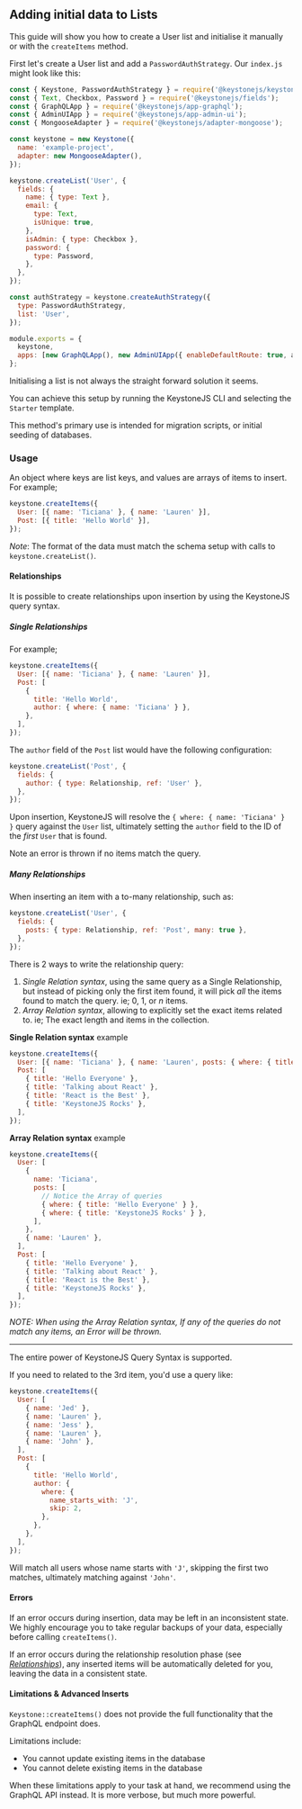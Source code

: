 <!--[meta]
section: guides
title: Adding initial data
subSection: setup
order: 3
[meta]-->

## Adding initial data to Lists

This guide will show you how to create a User list and initialise it manually or with the `createItems` method.

First let's create a User list and add a `PasswordAuthStrategy`. Our `index.js` might look like this:

```javascript
const { Keystone, PasswordAuthStrategy } = require('@keystonejs/keystone');
const { Text, Checkbox, Password } = require('@keystonejs/fields');
const { GraphQLApp } = require('@keystonejs/app-graphql');
const { AdminUIApp } = require('@keystonejs/app-admin-ui');
const { MongooseAdapter } = require('@keystonejs/adapter-mongoose');

const keystone = new Keystone({
  name: 'example-project',
  adapter: new MongooseAdapter(),
});

keystone.createList('User', {
  fields: {
    name: { type: Text },
    email: {
      type: Text,
      isUnique: true,
    },
    isAdmin: { type: Checkbox },
    password: {
      type: Password,
    },
  },
});

const authStrategy = keystone.createAuthStrategy({
  type: PasswordAuthStrategy,
  list: 'User',
});

module.exports = {
  keystone,
  apps: [new GraphQLApp(), new AdminUIApp({ enableDefaultRoute: true, authStrategy })],
};
```

Initialising a list is not always the straight forward solution it seems.

You can achieve this setup by running the KeystoneJS CLI and selecting the `Starter` template.

This method's primary use is intended for migration scripts, or initial seeding of databases.

### Usage

An object where keys are list keys, and values are arrays of items to insert.
For example;

```javascript
keystone.createItems({
  User: [{ name: 'Ticiana' }, { name: 'Lauren' }],
  Post: [{ title: 'Hello World' }],
});
```

_Note_: The format of the data must match the schema setup with calls to `keystone.createList()`.

#### Relationships

It is possible to create relationships upon insertion by using the KeystoneJS
query syntax.

##### Single Relationships

For example;

```javascript
keystone.createItems({
  User: [{ name: 'Ticiana' }, { name: 'Lauren' }],
  Post: [
    {
      title: 'Hello World',
      author: { where: { name: 'Ticiana' } },
    },
  ],
});
```

The `author` field of the `Post` list would have the following configuration:

```javascript
keystone.createList('Post', {
  fields: {
    author: { type: Relationship, ref: 'User' },
  },
});
```

Upon insertion, KeystoneJS will resolve the `{ where: { name: 'Ticiana' } }` query
against the `User` list, ultimately setting the `author` field to the ID of the
_first_ `User` that is found.

Note an error is thrown if no items match the query.

##### Many Relationships

When inserting an item with a to-many relationship, such as:

```javascript
keystone.createList('User', {
  fields: {
    posts: { type: Relationship, ref: 'Post', many: true },
  },
});
```

There is 2 ways to write the relationship query:

1. _Single Relation syntax_, using the same query as a Single Relationship, but
   instead of picking only the first item found, it will pick _all_ the items
   found to match the query. ie; 0, 1, or _n_ items.
2. _Array Relation syntax_, allowing to explicitly set the exact items related
   to. ie; The exact length and items in the collection.

**Single Relation syntax** example

```javascript
keystone.createItems({
  User: [{ name: 'Ticiana' }, { name: 'Lauren', posts: { where: { title_contains: 'React' } } }],
  Post: [
    { title: 'Hello Everyone' },
    { title: 'Talking about React' },
    { title: 'React is the Best' },
    { title: 'KeystoneJS Rocks' },
  ],
});
```

**Array Relation syntax** example

```javascript
keystone.createItems({
  User: [
    {
      name: 'Ticiana',
      posts: [
        // Notice the Array of queries
        { where: { title: 'Hello Everyone' } },
        { where: { title: 'KeystoneJS Rocks' } },
      ],
    },
    { name: 'Lauren' },
  ],
  Post: [
    { title: 'Hello Everyone' },
    { title: 'Talking about React' },
    { title: 'React is the Best' },
    { title: 'KeystoneJS Rocks' },
  ],
});
```

_NOTE: When using the Array Relation syntax, If any of the queries do not match
any items, an Error will be thrown._

---

The entire power of KeystoneJS Query Syntax is supported.

If you need to related to the 3rd item, you'd use a query like:

```javascript
keystone.createItems({
  User: [
    { name: 'Jed' },
    { name: 'Lauren' },
    { name: 'Jess' },
    { name: 'Lauren' },
    { name: 'John' },
  ],
  Post: [
    {
      title: 'Hello World',
      author: {
        where: {
          name_starts_with: 'J',
          skip: 2,
        },
      },
    },
  ],
});
```

Will match all users whose name starts with `'J'`, skipping the first two matches,
ultimately matching against `'John'`.

#### Errors

If an error occurs during insertion, data may be left in an inconsistent state.
We highly encourage you to take regular backups of your data, especially before
calling `createItems()`.

If an error occurs during the relationship resolution phase (see
_[Relationships](#relationships)_), any inserted items will be automatically
deleted for you, leaving the data in a consistent state.

#### Limitations & Advanced Inserts

`Keystone::createItems()` does not provide the full functionality that the
GraphQL endpoint does.

Limitations include:

- You cannot update existing items in the database
- You cannot delete existing items in the database

<!--
- You cannot insert items which have a required field of type `Relationship`
-->

When these limitations apply to your task at hand, we recommend using the
GraphQL API instead. It is more verbose, but much more powerful.
